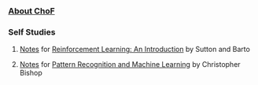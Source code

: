### [About ChoF](/aboutme/)

### Self Studies

1. [Notes](https://github.com/chofchof/reinforcement-learning-an-introduction) for [Reinforcement Learning: An Introduction](http://incompleteideas.net/book/the-book-2nd.html) by Sutton and Barto

2. [Notes](https://github.com/chofchof/PRML) for [Pattern Recognition and Machine Learning](https://www.microsoft.com/en-us/research/people/cmbishop/#!prml-book) by Christopher Bishop
